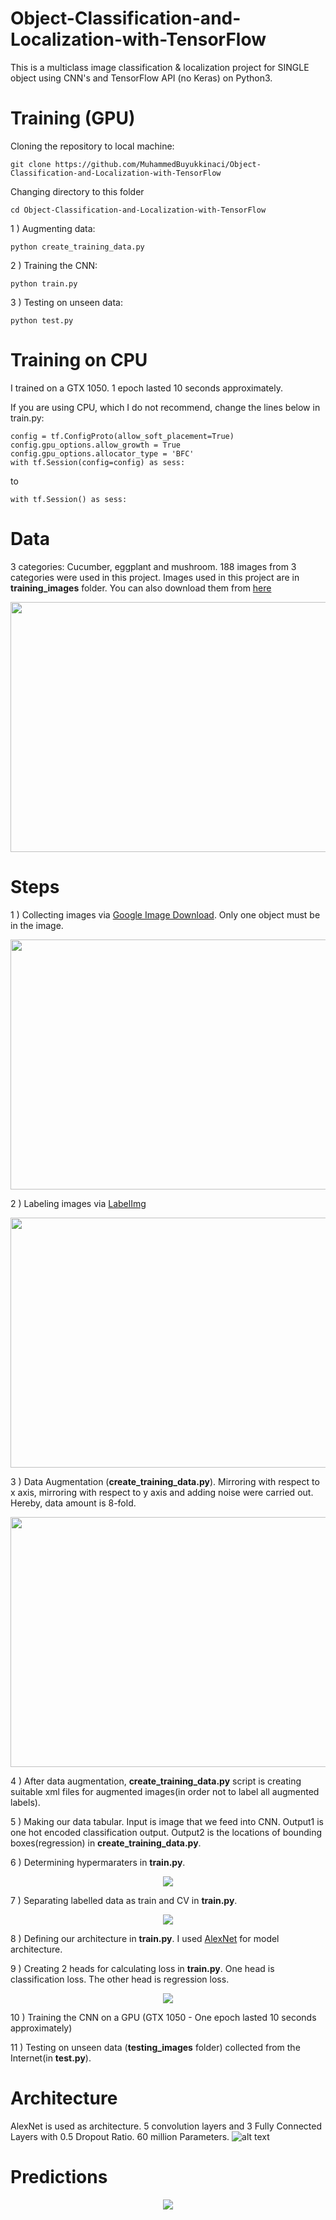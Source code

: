 # Object-Classification-and-Localization-with-TensorFlow
This is a multiclass image classification & localization project for SINGLE object using CNN's and TensorFlow API (no Keras) on Python3.

# Training (GPU)

Cloning the repository to local machine:

```git clone https://github.com/MuhammedBuyukkinaci/Object-Classification-and-Localization-with-TensorFlow```

Changing directory to this folder

```cd Object-Classification-and-Localization-with-TensorFlow```

1 ) Augmenting data:

```python create_training_data.py ```

2 ) Training the CNN:

```python train.py ```

3 ) Testing on unseen data:

```python test.py ```

# Training on CPU
I trained on a GTX 1050. 1 epoch lasted 10 seconds approximately.

If you are using CPU, which I do not recommend, change the lines below in train.py:
```
config = tf.ConfigProto(allow_soft_placement=True)
config.gpu_options.allow_growth = True
config.gpu_options.allocator_type = 'BFC'
with tf.Session(config=config) as sess:
```
to
```
with tf.Session() as sess:
```

# Data
3 categories: Cucumber, eggplant and mushroom. 188 images from 3 categories were used in this project. Images used in this project are in **training_images** folder. You can also download them from [here](https://www.kaggle.com/mbkinaci/image-localization-dataset)

<p align="center">
<img src = "https://github.com/MuhammedBuyukkinaci/Object-Classification-and-Localization-with-TensorFlow/blob/master/repository_images/3in1.jpg" width="800" height="400">
</p>

# Steps

1 ) Collecting images via [Google Image Download](https://github.com/hardikvasa/google-images-download). Only one object must be in the image.

<p align="center">
<img src = "https://github.com/MuhammedBuyukkinaci/Object-Classification-and-Localization-with-TensorFlow/blob/master/repository_images/Screenshot%20(36).png" width="800" height="400">
</p>

2 ) Labeling images via [LabelImg](https://github.com/hardikvasa/google-images-download)

<p align="center">
<img src = "https://github.com/MuhammedBuyukkinaci/Object-Classification-and-Localization-with-TensorFlow/blob/master/repository_images/Screenshot%20(35).png" width="800" height="400">
</p>

3 ) Data Augmentation (**create_training_data.py**). Mirroring with respect to x axis, mirroring with respect to y axis and adding noise were carried out. Hereby, data amount is 8-fold.

<p align="center">
<img src = "https://github.com/MuhammedBuyukkinaci/Object-Classification-and-Localization-with-TensorFlow/blob/master/repository_images/sample.png" width="800" height="400">
</p>

4 ) After data augmentation, **create_training_data.py** script is creating suitable xml files for augmented images(in order not to label all augmented labels).

5 ) Making our data tabular. Input is image that we feed into CNN. Output1 is one hot encoded classification output. Output2 is the locations of bounding boxes(regression) in **create_training_data.py**.

6 ) Determining hypermaraters in **train.py**.

<p align="center">
<img src = "https://github.com/MuhammedBuyukkinaci/Object-Classification-and-Localization-with-TensorFlow/blob/master/repository_images/hyperparameters.png" 
</p>

7 ) Separating labelled data as train and CV in **train.py**.

<p align="center">
<img src = "https://github.com/MuhammedBuyukkinaci/Object-Classification-and-Localization-with-TensorFlow/blob/master/repository_images/train-cv.png" 
</p>

8 ) Defining our architecture in **train.py**. I used [AlexNet](https://papers.nips.cc/paper/4824-imagenet-classification-with-deep-convolutional-neural-networks.pdf) for model architecture.

9 ) Creating 2 heads for calculating loss in **train.py**. One head is classification loss. The other head is regression loss.

<p align="center">
<img src = "https://github.com/MuhammedBuyukkinaci/Object-Classification-and-Localization-with-TensorFlow/blob/master/repository_images/losses.png" 
</p>

10 ) Training the CNN on a GPU (GTX 1050 - One epoch lasted 10 seconds approximately)

11 ) Testing on unseen data (**testing_images** folder) collected from the Internet(in **test.py**).

# Architecture

AlexNet is used as architecture. 5 convolution layers and 3 Fully Connected Layers with 0.5 Dropout Ratio. 60 million Parameters.
![alt text](https://github.com/MuhammedBuyukkinaci/TensorFlow-Image-Classification-Convolutional-Neural-Networks/blob/master/alexnet_architecture.png)

# Predictions
<p align="center">
<img src = "https://github.com/MuhammedBuyukkinaci/Object-Classification-and-Localization-with-TensorFlow/blob/master/repository_images/preds.png" 
</p>
  
  
